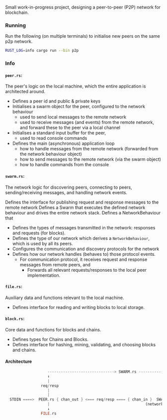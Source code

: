 Small work-in-progress project, designing a peer-to-peer (P2P) network for blockchain.

### Running

Run the following (on multiple terminals) to initialise new peers on the same p2p network.

```sh
RUST_LOG=info cargo run --bin p2p
```

### Info

#### `peer.rs`:
The peer's logic on the local machine, which the entire application is architected around.

- Defines a peer id and public & private keys
- Initialises a swarm object for the peer, configured to the network behaviour
  - used to send local messages to the remote network
  - used to receive messages (and events) from the remote network, and forward these to the peer via a local channel
- Initialises a standard input buffer for the peer,
  - used to read console commands
- Defines the main (asynchronous) application loop
  - how to handle messages from the remote network (forwarded from the network behaviour object)
  - how to send messages to the remote network (via the swarm object)
  - how to handle commands from the console

#### `swarm.rs`:
The network logic for discovering peers, connecting to peers, sending/receiving messages, and handling network events.

Defines the interface for publishing request and response messages to the remote network
Defines a Swarm that executes the defined network behaviour and drives the entire network stack.
Defines a NetworkBehaviour that
  - Defines the types of messages transmitted in the network: responses and requests (for blocks).
  - Defines the type of our network which derives a `NetworkBehaviour`, which is used by all its peers.
  - Configures the communication and discovery protocols for the network
  - Defines how our network handles (behaves to) those protocol events.
    - For communication protocol, it receives request and response messages from remote peers, and
      - Forwards all relevant requests/responses to the local peer implementation.

#### `file.rs`:
Auxiliary data and functions relevant to the local machine.

- Defines interface for reading and writing blocks to local storage.

#### `block.rs`:
Core data and functions for blocks and chains.

- Defines types for Chains and Blocks.
- Defines interface for hashing, mining, validating, and choosing blocks and chains.


#### Architecture
```rs
                   ------------------------------> SWARM.rs ---------------------------->
                   ↑                                                                    |
                   |                                                                    |
                req/resp                                                             req/resp
                   |                                                                    |
                   |                                                                    ↓
  STDIN ====>  PEER.rs { chan_out } <=== req/resp ==== { chan_in }  SWARM.rs  <-- event <---   P2P_NETWORK
                   |                                           (network behaviour)
                   ↓
                FILE.rs
```

<!--
  Note:
  The Peer and NetworkBehaviour object never directly communicate. The Swarm is the intermediary that executes the one-way communication (the NetworkBehaviour sending messages to it the Peer via the local channel) describes in the code, when responding to events.
-->